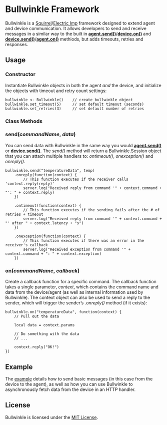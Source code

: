 # Bullwinkle Framework

Bullwinkle is a [Squirrel](http://squirrel-lang.org)/[Electric Imp](http://electricimp.com) framework designed to extend agent and device communication. It allows developers to send and receive messages in a similar way to the built in [**agent.send()**](http://electricimp.com/docs/api/agent/send)/[**device.on()**](http://electricimp.com/docs/api/device/on) and [**device.send()**](http://electricimp.com/docs/api/device/send)/[**agent.on()**](http://electricimp.com/docs/api/agent/on) methiods, but adds timeouts, retries and responses.

## Usage

### Constructor

Instantiate Bullwinkle objects in both the agent *and* the device, and initialize the objects with timeout and retry count settings:

```squirrel
bullwinkle <- Bullwinkle()    // create bullwinkle object
bullwinkle.set_timeout(5)     // set default timeout (seconds)
bullwinkle.set_retries(3)     // set default number of retries
```

### Class Methods

### send(*commandName*, *data*)

You can send data with Bullwinkle in the same way you would [**agent.send()**](http://electricimp.com/docs/api/agent/send) or [**device.send()**](http://electricimp.com/docs/api/device/send). The *send()* method will return a Bullwinkle.Session object that you can attach multiple handlers to: *ontimeout()*, *onexception()* and *onreply()*.

```squirrel
bullwinkle.send("temperatureData", temp)
    .onreply(function(context) {
        // This function executes if the receiver calls 'context.reply(reply)'
        server.log("Received reply from command '" + context.command + "': " + context.reply)
    })
    
    .ontimeout(function(context) {
        // This function executes if the sending fails after the # of retries + timeout
        server.log("Received reply from command '" + context.command + "' after " + context.latency + "s")
    })

    .onexception(function(context) {
        // This function executes if there was an error in the receiver's callback
        server.log("Received exception from command '" + context.command + ": " + context.exception)
    })
```

### on(*commandName*, *callback*)

Create a callback function for a specific command. The callback function takes a single parameter, *context*, which contains the command name and data from the device/agent (as well as internal information used by Bullwinkle). The context object can also be used to send a reply to the sender, which will trigger the sender’s *.onreply()* method (if it exists):

```squirrel
bullwinkle.on("temperatureData", function(context) {
	// Pull out the data
	
	local data = context.params
	
	// Do something with the data
	// ...

	context.reply("OK!")
})
```

## Example

The [example](/example) details how to send basic messages (in this case from the device to the agent), as well as how you can use Bullwinkle to asynchronously fetch data from the device in an HTTP handler.

## License

Bullwinkle is licensed under the [MIT License](./LICENSE).
